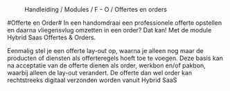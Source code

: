 <properties>
	<page>
		<title>Offerte en Order</title>
	</page>
	<menu>
		<position>Handleiding / Modules / F - O / Offertes en orders</position>
		<title>Introductie</title>
	</menu>
</properties>

#Offerte en Order#
<description>In een handomdraai een professionele offerte opstellen en daarna vliegensvlug omzetten in een order? Dat kan! Met de module Hybrid Saas Offertes & Orders.

Eenmalig stel je een offerte lay-out op, waarna je alleen nog maar de producten of diensten als offerteregels hoeft toe te voegen. Deze basis kan na acceptatie van de offerte dienen als order, werkbon en/of pakbon, waarbij alleen de lay-out verandert. De offerte dan wel order kan rechtstreeks digitaal verzonden worden vanuit Hybrid SaaS
</description>
